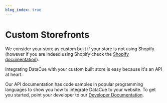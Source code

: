 ```yaml
---
blog_index: true
---
```


# Custom Storefronts
We consider your store as custom built if your store is not using Shopify (however if you are indeed using Shopify check the [Shopify documentation](/shopify/)).

Integrating DataCue with your custom built store is easy because it's an API at heart.

Our API documentation has code samples in popular programming languages to show you how to integrate DataCue to your website. To get you started, point your developer to our [Developer Documentation](https://developer.datacue.co/).
